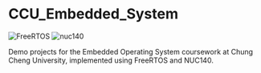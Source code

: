 # CCU_Embedded_System

![FreeRTOS]()
![nuc140]()

Demo projects for the Embedded Operating System coursework at Chung Cheng University, implemented using FreeRTOS and NUC140.

